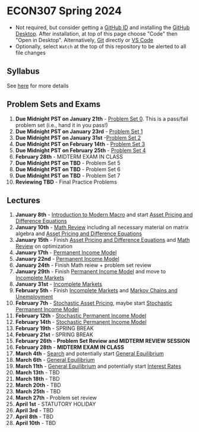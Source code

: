 
# ECON307 Spring 2024
- Not required, but consider getting a [GitHub ID](https://education.github.com/pack) and installing the [GitHub Desktop](https://desktop.github.com/).  After installation, at top of this page choose "Code" then "Open in Desktop".  Alternatively, [Git](https://git-scm.com/downloads) directly or [VS Code](https://docs.microsoft.com/en-us/azure/developer/javascript/how-to/with-visual-studio-code/clone-github-repository?tabs=create-repo-command-palette%2Cinitialize-repo-activity-bar%2Ccreate-branch-command-palette%2Ccommit-changes-command-palette%2Cpush-command-palette)
- Optionally, select `Watch` at the top of this repository to be alerted to all file changes

## Syllabus
See [here](syllabus.md) for more details

## Problem Sets and Exams

1. **Due Midnight PST on January 21th** - [Problem Set 0](/problem_sets/problem_set_0.pdf). This is a pass/fail problem set (i.e., hand it in you pass!)
2. **Due Midnight PST on January 23rd** - [Problem Set 1](/problem_sets/problem_set_1.pdf)
3. **Due Midnight PST on January 31st** -[Problem Set 2](/problem_sets/problem_set_2.pdf)
4. **Due Midnight PST on February 14th** - [Problem Set 3](/problem_sets/problem_set_3.pdf)
5. **Due Midnight PST on February 25th** - [Problem Set 4](/problem_sets/problem_set_4.pdf)
6. **February 28th** - MIDTERM EXAM IN CLASS
7. **Due Midnight PST on TBD** -  Problem Set 5 <!-- [Problem Set 5](/problem_sets/problem_set_5.pdf) -->
8. **Due Midnight PST on TBD** -  Problem Set 6 <!-- [Problem Set 6](/problem_sets/problem_set_6.pdf) -->
9. **Due Midnight PST on TBD** -  Problem Set 7 <!-- [Problem Set 6](/problem_sets/problem_set_7.pdf) -->
10. **Reviewing TBD** - Final Practice Problems <!-- [Final Practice Problems](/problem_sets/final_practice_problems.pdf) -->

## Lectures
1. **January 8th** - [Introduction to Modern Macro](/lectures/intro_to_modern_macro.pdf) and start [Asset Pricing and Difference Equations](/lectures/asset_pricing_difference_equations.pdf)
2. **January 10th** - [Math Review](/lectures/math_review.pdf) including all necessary material on matrix algebra and [Asset Pricing and Difference Equations](/lectures/asset_pricing_difference_equations.pdf) 
3. **January 15th** - Finish [Asset Pricing and Difference Equations](/lectures/asset_pricing_difference_equations.pdf) and [Math Review](/lectures/math_review.pdf) on optimization
4. **January 17th** - [Permanent Income Model](/lectures/permanent_income.pdf)
5. **January 22nd** -  [Permanent Income Model](/lectures/permanent_income.pdf)
6. **January 24th** - Finish Math reiew + problem set review 
7. **January 29th** - Finish [Permanent Income Model](/lectures/permanent_income.pdf) and move to [Incomplete Markets](/lectures/no_borrowing_dynamic_programming.pdf) <!-- [Stochastic Asset Pricing](/lectures/stochastic_asset_pricing.pdf)-->
8. **January 31st** - [Incomplete Markets](/lectures/no_borrowing_dynamic_programming.pdf)
9. **February 5th** - Finish  [Incomplete Markets](/lectures/no_borrowing_dynamic_programming.pdf) and  [Markov Chains and Unemployment](/lectures/markov_chains_unemployment.pdf)
10. **February 7th** - [Stochastic Asset Pricing](/lectures/stochastic_asset_pricing.pdf), maybe start [Stochastic Permanent Income Model](/lectures/stochastic_permanent_income.pdf)
11. **February 12th** - [Stochastic Permanent Income Model](/lectures/stochastic_permanent_income.pdf)
12. **February 14th** - [Stochastic Permanent Income Model](/lectures/stochastic_permanent_income.pdf)
13. **February 19th** - SPRING BREAK
14. **February 21st** - SPRING BREAK
15. **February 26th** - **Problem Set Review and MIDTERM REVIEW SESSION**
16. **February 28th** - **MIDTERM EXAM IN CLASS**
17. **March 4th** - [Search](/lectures/search.pdf) and potentially start [General Equilibrium](/lectures/general_equilibrium.pdf)
18. **March 6th** - [General Equilibrium](/lectures/general_equilibrium.pdf)
19. **March 11th** - [General Equilibrium](/lectures/general_equilibrium.pdf) and potentially start [Interest Rates](/lectures/interest_rates.pdf)
20. **March 13th** - TBD <!-- [Interest Rates](/lectures/interest_rates.pdf) -->
21. **March 18th** - TBD <!-- [Interest Rates](/lectures/interest_rates.pdf) -->
22. **March 20th** - TBD <!-- [Stochastic Interest Rates](/lectures/stochastic_interest_rates.pdf) -->
23. **March 25th** - TBD <!-- [Stochastic Interest Rates](/lectures/stochastic_interest_rates.pdf) -->
24. **March 27th** - Problem set review
25. **April 1st** - STATUTORY HOLIDAY
26. **April 3rd** - TBD <!-- [Growth](/lectures/growth.pdf) -->
27. **April 8th** - TBD <!-- [Growth and Fiscal Policy](/lectures/growth_fiscal_policy.pdf) -->
28. **April 10th** - TBD <!-- [Growth and Fiscal Policy](/lectures/growth_fiscal_policy.pdf)  -->
